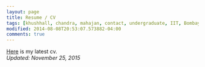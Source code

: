 ```yaml
---
layout: page
title: Resume / CV
tags: [khushhall, chandra, mahajan, contact, undergraduate, IIT, Bombay, Microsoft Research]
modified: 2014-08-08T20:53:07.573882-04:00
comments: true
---
```


[Here](/reports/khushhall-CV.pdf) is my latest cv.  
*Updated: November 25, 2015*
